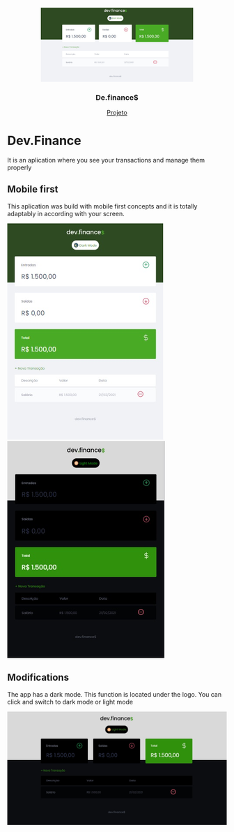 <p align="center">
  <img src="./img/dev.jpg" alt="Logo" width="350">
  <h3 align="center">De.finance$</h3>
</p>
<p align="center">
  <a href="https://rocketseat.com.br/">Projeto</a>
</p>

# Dev.Finance
It is an aplication where you see your transactions and manage them properly

## Mobile first
This aplication was build with mobile first concepts and it is totally adaptably in according with your screen.

![](./img/dev-mobile.jpg) ![](./img/dev-mobile-night.jpg)

## Modifications
The app has a dark mode. This function is located under the logo. You can click and switch to dark mode or light mode

<p align="center">
  <img src="./img/dev-night.jpg" alt="dark mode">
</p>

